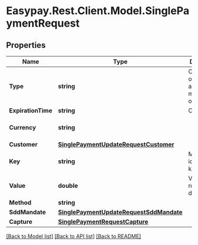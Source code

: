 # Easypay.Rest.Client.Model.SinglePaymentRequest

## Properties

Name | Type | Description | Notes
------------ | ------------- | ------------- | -------------
**Type** | **string** | Optional - only applicable to method cc or mbw | [optional] [default to TypeEnum.Sale]
**ExpirationTime** | **string** | Optional | [optional] 
**Currency** | **string** |  | [optional] [default to CurrencyEnum.EUR]
**Customer** | [**SinglePaymentUpdateRequestCustomer**](SinglePaymentUpdateRequestCustomer.md) |  | [optional] 
**Key** | **string** | Merchant identification key | [optional] 
**Value** | **double** | Value will be rounded to 2 decimals | [optional] 
**Method** | **string** |  | [optional] 
**SddMandate** | [**SinglePaymentUpdateRequestSddMandate**](SinglePaymentUpdateRequestSddMandate.md) |  | [optional] 
**Capture** | [**SinglePaymentRequestCapture**](SinglePaymentRequestCapture.md) |  | [optional] 

[[Back to Model list]](../README.md#documentation-for-models) [[Back to API list]](../README.md#documentation-for-api-endpoints) [[Back to README]](../README.md)

